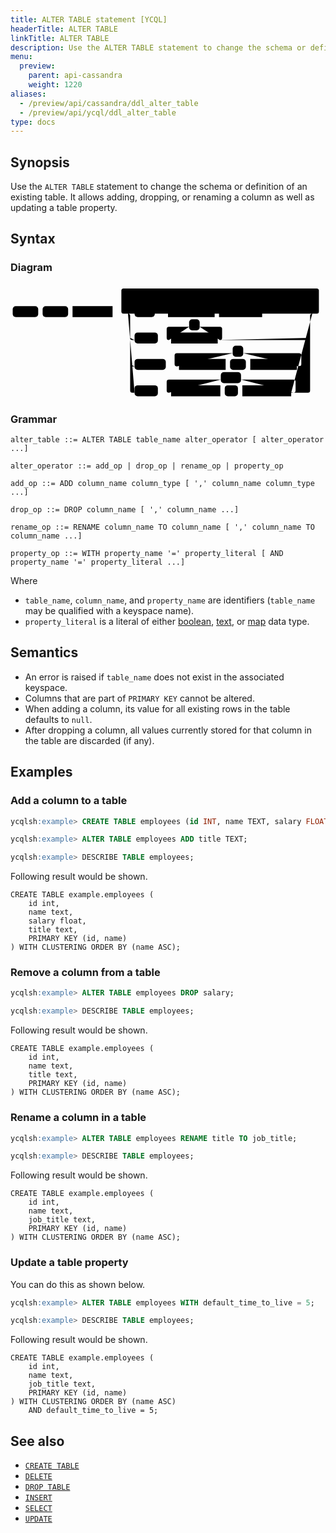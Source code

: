 ```yaml
---
title: ALTER TABLE statement [YCQL]
headerTitle: ALTER TABLE
linkTitle: ALTER TABLE
description: Use the ALTER TABLE statement to change the schema or definition of an existing table.
menu:
  preview:
    parent: api-cassandra
    weight: 1220
aliases:
  - /preview/api/cassandra/ddl_alter_table
  - /preview/api/ycql/ddl_alter_table
type: docs
---
```


## Synopsis

Use the `ALTER TABLE` statement to change the schema or definition of an existing table.
It allows adding, dropping, or renaming a column as well as updating a table property.

## Syntax

### Diagram

<svg class="rrdiagram" version="1.1" xmlns:xlink="http://www.w3.org/1999/xlink" xmlns="http://www.w3.org/2000/svg" width="716" height="260" viewbox="0 0 716 260"><path class="connector" d="M0 67h5m58 0h10m58 0h10m91 0h30m-5 0q-5 0-5-5v-47q0-5 5-5h439q5 0 5 5v47q0 5-5 5m-434 0h20m46 0h30m-5 0q-5 0-5-5v-20q0-5 5-5h100m24 0h100q5 0 5 5v20q0 5-5 5m-113 0h10m98 0h119m-419 55q0 5 5 5h5m53 0h30m-5 0q-5 0-5-5v-20q0-5 5-5h46m24 0h46q5 0 5 5v20q0 5-5 5m-5 0h205q5 0 5-5m-409 60q0 5 5 5h5m71 0h30m-5 0q-5 0-5-5v-20q0-5 5-5h127m24 0h127q5 0 5 5v20q0 5-5 5m-167 0h10m36 0h10m106 0h25q5 0 5-5m-414-115q5 0 5 5v170q0 5 5 5h5m53 0h30m-5 0q-5 0-5-5v-20q0-5 5-5h118m46 0h119q5 0 5 5v20q0 5-5 5m-166 0h10m30 0h10m111 0h38q5 0 5-5v-170q0-5 5-5m5 0h25"/><rect class="literal" x="5" y="50" width="58" height="25" rx="7"/><text class="text" x="15" y="67">ALTER</text><rect class="literal" x="73" y="50" width="58" height="25" rx="7"/><text class="text" x="83" y="67">TABLE</text><a xlink:href="../grammar_diagrams#table-name"><rect class="rule" x="141" y="50" width="91" height="25"/><text class="text" x="151" y="67">table_name</text></a><rect class="literal" x="282" y="50" width="46" height="25" rx="7"/><text class="text" x="292" y="67">ADD</text><rect class="literal" x="453" y="20" width="24" height="25" rx="7"/><text class="text" x="463" y="37">,</text><a xlink:href="../grammar_diagrams#column-name"><rect class="rule" x="358" y="50" width="106" height="25"/><text class="text" x="368" y="67">column_name</text></a><a xlink:href="../grammar_diagrams#column-type"><rect class="rule" x="474" y="50" width="98" height="25"/><text class="text" x="484" y="67">column_type</text></a><rect class="literal" x="282" y="110" width="53" height="25" rx="7"/><text class="text" x="292" y="127">DROP</text><rect class="literal" x="406" y="80" width="24" height="25" rx="7"/><text class="text" x="416" y="97">,</text><a xlink:href="../grammar_diagrams#column-name"><rect class="rule" x="365" y="110" width="106" height="25"/><text class="text" x="375" y="127">column_name</text></a><rect class="literal" x="282" y="170" width="71" height="25" rx="7"/><text class="text" x="292" y="187">RENAME</text><rect class="literal" x="505" y="140" width="24" height="25" rx="7"/><text class="text" x="515" y="157">,</text><a xlink:href="../grammar_diagrams#column-name"><rect class="rule" x="383" y="170" width="106" height="25"/><text class="text" x="393" y="187">column_name</text></a><rect class="literal" x="499" y="170" width="36" height="25" rx="7"/><text class="text" x="509" y="187">TO</text><a xlink:href="../grammar_diagrams#column-name"><rect class="rule" x="545" y="170" width="106" height="25"/><text class="text" x="555" y="187">column_name</text></a><rect class="literal" x="282" y="230" width="53" height="25" rx="7"/><text class="text" x="292" y="247">WITH</text><rect class="literal" x="478" y="200" width="46" height="25" rx="7"/><text class="text" x="488" y="217">AND</text><a xlink:href="../grammar_diagrams#property-name"><rect class="rule" x="365" y="230" width="112" height="25"/><text class="text" x="375" y="247">property_name</text></a><rect class="literal" x="487" y="230" width="30" height="25" rx="7"/><text class="text" x="497" y="247">=</text><a xlink:href="../grammar_diagrams#property-literal"><rect class="rule" x="527" y="230" width="111" height="25"/><text class="text" x="537" y="247">property_literal</text></a></svg>

### Grammar

```
alter_table ::= ALTER TABLE table_name alter_operator [ alter_operator ...]

alter_operator ::= add_op | drop_op | rename_op | property_op

add_op ::= ADD column_name column_type [ ',' column_name column_type ...]

drop_op ::= DROP column_name [ ',' column_name ...]

rename_op ::= RENAME column_name TO column_name [ ',' column_name TO column_name ...]

property_op ::= WITH property_name '=' property_literal [ AND property_name '=' property_literal ...]
```

Where

- `table_name`, `column_name`, and `property_name` are identifiers (`table_name` may be qualified with a keyspace name).
- `property_literal` is a literal of either [boolean](../type_bool), [text](../type_text), or [map](../type_collection) data type.

## Semantics

- An error is raised if `table_name` does not exist in the associated keyspace.
- Columns that are part of `PRIMARY KEY` cannot be altered.
- When adding a column, its value for all existing rows in the table defaults to `null`.
- After dropping a column, all values currently stored for that column in the table are discarded (if any).

## Examples

### Add a column to a table

```sql
ycqlsh:example> CREATE TABLE employees (id INT, name TEXT, salary FLOAT, PRIMARY KEY((id), name));
```

```sql
ycqlsh:example> ALTER TABLE employees ADD title TEXT;
```

```sql
ycqlsh:example> DESCRIBE TABLE employees;
```

Following result would be shown.

```
CREATE TABLE example.employees (
    id int,
    name text,
    salary float,
    title text,
    PRIMARY KEY (id, name)
) WITH CLUSTERING ORDER BY (name ASC);
```

### Remove a column from a table

```sql
ycqlsh:example> ALTER TABLE employees DROP salary;
```

```sql
ycqlsh:example> DESCRIBE TABLE employees;
```

Following result would be shown.

```
CREATE TABLE example.employees (
    id int,
    name text,
    title text,
    PRIMARY KEY (id, name)
) WITH CLUSTERING ORDER BY (name ASC);
```

### Rename a column in a table

```sql
ycqlsh:example> ALTER TABLE employees RENAME title TO job_title;
```

```sql
ycqlsh:example> DESCRIBE TABLE employees;
```

Following result would be shown.

```
CREATE TABLE example.employees (
    id int,
    name text,
    job_title text,
    PRIMARY KEY (id, name)
) WITH CLUSTERING ORDER BY (name ASC);
```

### Update a table property

You can do this as shown below.

```sql
ycqlsh:example> ALTER TABLE employees WITH default_time_to_live = 5;
```

```sql
ycqlsh:example> DESCRIBE TABLE employees;
```

Following result would be shown.

```
CREATE TABLE example.employees (
    id int,
    name text,
    job_title text,
    PRIMARY KEY (id, name)
) WITH CLUSTERING ORDER BY (name ASC)
    AND default_time_to_live = 5;
```

## See also

- [`CREATE TABLE`](../ddl_create_table)
- [`DELETE`](../dml_delete/)
- [`DROP TABLE`](../ddl_drop_table)
- [`INSERT`](../dml_insert)
- [`SELECT`](../dml_select/)
- [`UPDATE`](../dml_update/)
